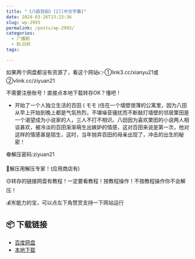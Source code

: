 ```yaml
---
title: "《八田百田》[2][中文字幕]"
date: 2024-03-26T13:23:36
slug: wp-2993
permalink: /posts/wp-2993/
categories:
  - 广播剧
  - BL日抓
tags:

---
```


如果两个网盘都没有资源了，看这个网站👉①link3.cc/xianyu21或②vlink.cc/ziyuan21

不需要注册账号！直接点本地下载转存OK？懂吧！

*   开始了一个人独立生活的百田 ( モモ )住在一个墙壁很薄的公寓里，因为八田从早上开始到晚上都是气氛热烈，不堪噪音骚扰而不断敲打墙壁的邻居栗田是一个渴望成为小说家的人，三人不打不相识。八田因为喜欢栗田的小说两人相谈甚欢，被冷淡的百田渐渐萌生出嫉妒的情感，这对百田来说是第一次，他对这样的情感甚是陌生，这时，当年抛弃百田的母亲出现了，冲击的出生的秘密！

🟢解压密码:ziyuan21

🔵解压用解压专家！(应用商店有)

🟡转存的链接网盘有教程！一定要看教程！按教程操作！不按教程操作你不会解压！

💰🈶能力的宝，可以点左下角赞赏支持一下网站运行

## 📦 下载链接
- [百度网盘](https://blziyuan21.com/pay-download/2993?key=d202beb333&down_id=0)
- [本地下载](https://blziyuan21.com/pay-download/2993?key=d202beb333&down_id=1)

